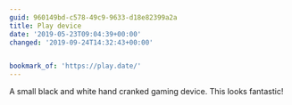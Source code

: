 ```yaml
---
guid: 960149bd-c578-49c9-9633-d18e82399a2a
title: Play device
date: '2019-05-23T09:04:39+00:00'
changed: '2019-09-24T14:32:43+00:00'


bookmark_of: 'https://play.date/'
---
```


A small black and white hand cranked gaming device. This looks fantastic! 

